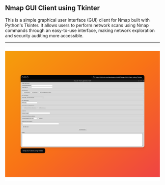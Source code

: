 ## Nmap GUI Client using Tkinter 

This is a simple graphical user interface (GUI) client for Nmap built with Python's Tkinter. It allows users to perform network scans using Nmap commands through an easy-to-use interface, making network exploration and security auditing more accessible. 

---

![screenshot](https://raw.githubusercontent.com/abubakerx1da49/Nmap-GUI-Client-using-Tkinter/refs/heads/main/assets/screenshot.png)